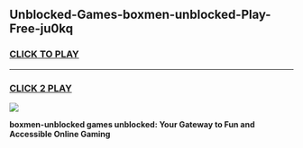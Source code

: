 
## Unblocked-Games-boxmen-unblocked-Play-Free-ju0kq
<h3>
<a href="https://premium76.site?title=boxmen-unblocked&ref=21A">CLICK TO PLAY</a></h3>
<hr>

<h3>
<a href="https://premium76.site?title=boxmen-unblocked&ref=21A">CLICK 2 PLAY</a>
  
</h3>

<a href="https://premium76.site?title=boxmen-unblocked&ref=21A"><img src="https://clearcache.store/games.png"></a>


**boxmen-unblocked games unblocked: Your Gateway to Fun and Accessible Online Gaming**
